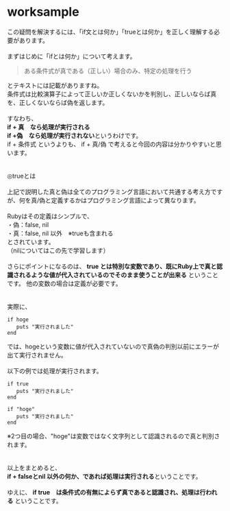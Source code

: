 # worksample
この疑問を解決するには、「if文とは何か」「trueとは何か」を正しく理解する必要があります。  
<br>
まずはじめに「ifとは何か」について考えます。  
>ある条件式が真である（正しい）場合のみ、特定の処理を行う

とテキストには記載がありますね。
<br>
条件式は比較演算子によって正しいか正しくないかを判別し、正しいならば真を、正しくないならば偽を返します。  
<br>
すなわち、  
**if + 真　なら処理が実行される  
if +偽　なら処理が実行されない**というわけです。
<br>
if + 条件式 というよりも、 if + 真/偽 で考えると今回の内容は分かりやすいと思います。  
<br>
<br>
◎trueとは  
<br>
上記で説明した真と偽は全てのプログラミング言語において共通する考え方ですが、何を真/偽と定義するかはプログラミング言語によって異なります。  
<br>
Rubyはその定義はシンプルで、  
・偽：false, nil  
・真：false, nil 以外　※trueも含まれる  
とされています。  
（nilについてはこの先で学習します）  
<br>
さらにポイントになるのは、
**true とは特別な変数であり、既にRuby上で真と認識されるような値が代入されているのでそのまま使うことが出来る** ということです。
他の変数の場合は定義が必要です。  
<br>
<br>
実際に、
```
if hoge
   puts "実行されました"
end
```
では、hogeという変数に値が代入されていないので真偽の判別以前にエラーが出て実行されません。  
<br>
以下の例では処理が実行されます。
```
if true
   puts "実行されました"
end
```
```
if "hoge"
   puts "実行されました"
end
```
※2つ目の場合、"hoge"は変数ではなく文字列として認識されるので真と判別されます。  
<br>
<br>
以上をまとめると、  
**if + falseとnil 以外の何か、であれば処理は実行される**ということです。  
<br>
ゆえに、 **if true　は条件式の有無によらず真であると認識され、処理は行われる** ということです。
